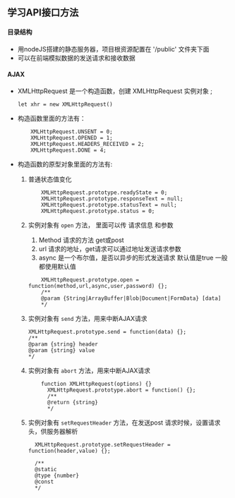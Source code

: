 ## 学习API接口方法

#### 目录结构

* 用nodeJS搭建的静态服务器，项目根资源配置在 '/public' 文件夹下面
* 可以在前端模拟数据的发送请求和接收数据

#### AJAX

* XMLHttpRequest 是一个构造函数，创建 XMLHttpRequest 实例对象 ;

  ```
  let xhr = new XMLHttpRequest()
  ```

* 构造函数里面的方法有：

  ```
      XMLHttpRequest.UNSENT = 0;
      XMLHttpRequest.OPENED = 1;
      XMLHttpRequest.HEADERS_RECEIVED = 2;
      XMLHttpRequest.DONE = 4;
  
  ```
* 构造函数的原型对象里面的方法有:
    1. 普通状态值变化
    
          ```
              XMLHttpRequest.prototype.readyState = 0;
              XMLHttpRequest.prototype.responseText = null;
              XMLHttpRequest.prototype.statusText = null;
              XMLHttpRequest.prototype.status = 0;
          
          ```  
    2. 实例对象有 `open` 方法， 里面可以传 请求信息 和参数
        
        1. Method 请求的方法 get或post
        2. url 请求的地址，get请求可以通过地址发送请求参数
        3. async 是一个布尔值，是否以异步的形式发送请求 默认值是true 一般都使用默认值
          
          ```
              XMLHttpRequest.prototype.open = function(method,url,async,user,password) {};
              /**
              @param {String|ArrayBuffer|Blob|Document|FormData} [data]
              */
          ```
    3. 实例对象有 `send` 方法，用来中断AJAX请求 
         
          ```
          XMLHttpRequest.prototype.send = function(data) {};
          /**
          @param {string} header
          @param {string} value
          */
          ```
    4. 实例对象有 `abort` 方法，用来中断AJAX请求

          ```
              function XMLHttpRequest(options) {}
                XMLHttpRequest.prototype.abort = function() {};
                /**
                @return {string}
                */
          
          ```
    5. 实例对象有 `setRequestHeader` 方法，在发送post 请求时候，设置请求头，供服务器解析
    
          ```
            XMLHttpRequest.prototype.setRequestHeader = function(header,value) {};
            
            /**
            @static
            @type {number}
            @const
            */
          
          ```